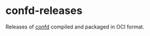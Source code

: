 # confd-releases

Releases of [confd](https://github.com/kelseyhightower/confd) compiled and packaged in OCI format.

